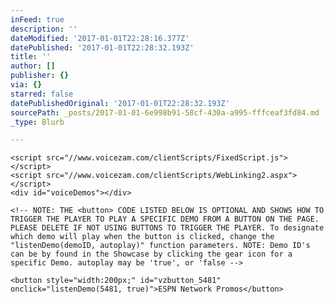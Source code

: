 ```yaml
---
inFeed: true
description: ''
dateModified: '2017-01-01T22:28:16.377Z'
datePublished: '2017-01-01T22:28:32.193Z'
title: ''
author: []
publisher: {}
via: {}
starred: false
datePublishedOriginal: '2017-01-01T22:28:32.193Z'
sourcePath: _posts/2017-01-01-6e998b91-58cf-430a-a995-fffceaf3fd84.md
_type: Blurb

---
```

<script type="text/javascript"> //<![CDATA[
        <!--Enter your account ID. You can find this under the Menu item: Help | About -->
            var ACCOUNT_ID = '59726249-0194-4a86-836b-3cc182b9c151';
        <!--Enter the title of this page. Clicks will appear in your Zamtistics -->
            var PAGE_NAME = 'Demos page for Robert Rhodes';
        <!--NOTE: value can be either 'inline' OR 'popup'-->
            var RENDER_MODE = 'inline';
        <!--Enter a Demo ID for the default demo to display when the player launches -->
        <!--NOTE: Demo ID's can be by found in the Showcase by clicking the -->
        <!--gear icon for a specific Demo-->
            var DEFAULT_DEMO = null ; <!-- Use Account Default ; -->
        <!--Handle AutoPlay On PageLoad -->
            var AUTO_PLAY = false;
        <!--Option to show contacts button in player -->
            var SHOW_CONTACTS = true;
            // ]]></script>
    
    <script src="//www.voicezam.com/clientScripts/FixedScript.js"></script>
    <script src="//www.voicezam.com/clientScripts/WebLinking2.aspx"></script>
    <div id="voiceDemos"></div>
    
    <!-- NOTE: THE <button> CODE LISTED BELOW IS OPTIONAL AND SHOWS HOW TO TRIGGER THE PLAYER TO PLAY A SPECIFIC DEMO FROM A BUTTON ON THE PAGE. PLEASE DELETE IF NOT USING BUTTONS TO TRIGGER THE PLAYER. To designate which demo will play when the button is clicked, change the "listenDemo(demoID, autoplay)" function parameters. NOTE: Demo ID's can be by found in the Showcase by clicking the gear icon for a specific Demo. autoplay may be 'true', or 'false -->
    
    <button style="width:200px;" id="vzbutton_5481" onclick="listenDemo(5481, true)">ESPN Network Promos</button>